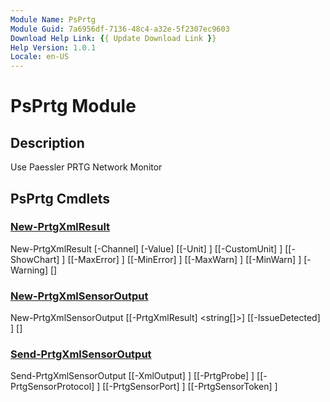 ```yaml
---
Module Name: PsPrtg
Module Guid: 7a6956df-7136-48c4-a32e-5f2307ec9603
Download Help Link: {{ Update Download Link }}
Help Version: 1.0.1
Locale: en-US
---
```


# PsPrtg Module
## Description
Use Paessler PRTG Network Monitor

## PsPrtg Cmdlets
### [New-PrtgXmlResult](New-PrtgXmlResult.md)

New-PrtgXmlResult [-Channel] <string> [-Value] <string> [[-Unit] <string>] [[-CustomUnit] <string>] [[-ShowChart] <int>] [[-MaxError] <string>] [[-MinError] <string>] [[-MaxWarn] <string>] [[-MinWarn] <string>] [-Warning] [<CommonParameters>]


### [New-PrtgXmlSensorOutput](New-PrtgXmlSensorOutput.md)

New-PrtgXmlSensorOutput [[-PrtgXmlResult] <string[]>] [[-IssueDetected] <bool>] [<CommonParameters>]


### [Send-PrtgXmlSensorOutput](Send-PrtgXmlSensorOutput.md)

Send-PrtgXmlSensorOutput [[-XmlOutput] <string>] [[-PrtgProbe] <string>] [[-PrtgSensorProtocol] <string>] [[-PrtgSensorPort] <int>] [[-PrtgSensorToken] <string>]



